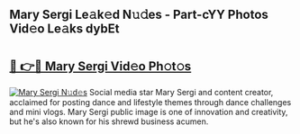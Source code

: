 ## Mary Sergi Le𝚊k𝚎d N𝚞𝚍es - Part-cYY Photos Vid𝚎o Le𝚊ks dybEt

# <h2><a href="http://fbbo5zf.evod.top/?m=Mary+Sergi">🔗 👉🔴 Mary Sergi Vid𝚎o Ph𝚘t𝚘s</a></h2>

[![Mary Sergi N𝚞d𝚎s](https://i.imgur.com/8V9OHl7.gif)](http://fbbo5zf.evod.top/?m=Mary+Sergi)
Social media star Mary Sergi and content creator, acclaimed for posting dance and lifestyle themes through dance challenges and mini vlogs. Mary Sergi public image is one of innovation and creativity, but he's also known for his shrewd business acumen. 
